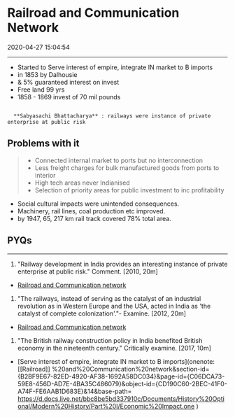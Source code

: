 # Railroad and Communication Network

2020-04-27 15:04:54


---

- Started to Serve interest of empire, integrate IN market to B imports
- in 1853 by Dalhousie
- & 5% guaranteed interest on invest
- Free land 99 yrs
- 1858 - 1869 invest of 70 mil pounds

```ad-Views

  **Sabyasachi Bhattacharya** : railways were instance of private enterprise at public risk

```

## Problems with it

> - Connected internal market to ports but no interconnection
> - Less freight charges for bulk manufactured goods from ports to interior
> - High tech areas never Indianised
> - Selection of priority areas for public investment to inc profitability

- Social cultural impacts were unintended consequences.
- Machinery, rail lines, coal production etc improved.
- by 1947, 65, 217 km rail track covered 78% total area.

## PYQs

---

1. "Railway development in India provides an interesting instance of private enterprise at public risk." Comment. [2010, 20m]
- [Railroad and Communication network](onenote:[[Railroad]]%20and%20Communication%20network&section-id={B2BF9E67-82ED-4920-AF38-1692A58DC034}&page-id={C06DCA73-59E8-456D-AD7E-4BA35C486079}&end&base-path=https://d.docs.live.net/bbc8be5bd337910c/Documents/History%20Optional/Modern%20History/Part%20I/Economic%20Impact.one)

1. "The railways, instead of serving as the catalyst of an industrial revolution as in Western Europe and the USA, acted in India as 'the catalyst of complete colonization'."- Examine.
[2012, 20m]
- [Railroad and Communication network](onenote:[[Railroad]]%20and%20Communication%20network&section-id={B2BF9E67-82ED-4920-AF38-1692A58DC034}&page-id={C06DCA73-59E8-456D-AD7E-4BA35C486079}&end&base-path=https://d.docs.live.net/bbc8be5bd337910c/Documents/History%20Optional/Modern%20History/Part%20I/Economic%20Impact.one)

1. "The British railway construction policy in India benefited British economy in the nineteenth century." Critically examine. [2017, 10m]
- [Serve interest of empire, integrate IN market to B imports](onenote: [[Railroad]] %20and%20Communication%20network&section-id={B2BF9E67-82ED-4920-AF38-1692A58DC034}&page-id={C06DCA73-59E8-456D-AD7E-4BA35C486079}&object-id={CD190C60-2BEC-41F0-A74F-FE6AAB1D683E}&14&base-path= https://d.docs.live.net/bbc8be5bd337910c/Documents/History%20Optional/Modern%20History/Part%20I/Economic%20Impact.one )
